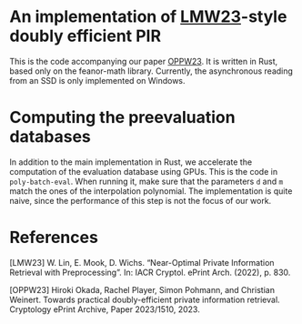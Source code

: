 # An implementation of [LMW23](https://eprint.iacr.org/2022/1703)-style doubly efficient PIR

This is the code accompanying our paper [OPPW23](https://eprint.iacr.org/2023/1510.pdf).
It is written in Rust, based only on the feanor-math library.
Currently, the asynchronous reading from an SSD is only implemented on Windows. 

# Computing the preevaluation databases

In addition to the main implementation in Rust, we accelerate the computation of the evaluation database using GPUs.
This is the code in `poly-batch-eval`.
When running it, make sure that the parameters `d` and `m` match the ones of the interpolation polynomial. 
The implementation is quite naive, since the performance of this step is not the focus of our work.

# References

[LMW23] W. Lin, E. Mook, D. Wichs. “Near-Optimal Private Information Retrieval with Preprocessing”. In: IACR Cryptol. ePrint Arch. (2022), p. 830.

[OPPW23] Hiroki Okada, Rachel Player, Simon Pohmann, and Christian Weinert. Towards practical doubly-efficient private information retrieval. Cryptology ePrint Archive, Paper 2023/1510, 2023.